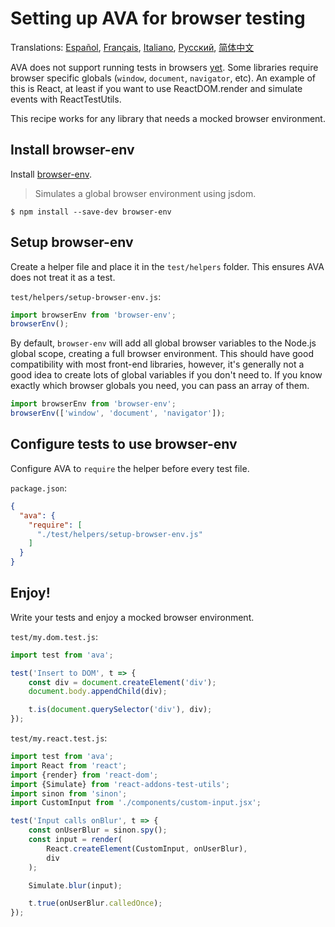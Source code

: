 # Setting up AVA for browser testing

Translations: [Español](https://github.com/avajs/ava-docs/blob/master/es_ES/docs/recipes/browser-testing.md), [Français](https://github.com/avajs/ava-docs/blob/master/fr_FR/docs/recipes/browser-testing.md), [Italiano](https://github.com/avajs/ava-docs/blob/master/it_IT/docs/recipes/browser-testing.md), [Русский](https://github.com/avajs/ava-docs/blob/master/ru_RU/docs/recipes/browser-testing.md), [简体中文](https://github.com/avajs/ava-docs/blob/master/zh_CN/docs/recipes/browser-testing.md)

AVA does not support running tests in browsers [yet](https://github.com/avajs/ava/issues/24). Some libraries require browser specific globals (`window`, `document`, `navigator`, etc).
An example of this is React, at least if you want to use ReactDOM.render and simulate events with ReactTestUtils.

This recipe works for any library that needs a mocked browser environment.

## Install browser-env

Install [browser-env](https://github.com/lukechilds/browser-env).

> Simulates a global browser environment using jsdom.

```
$ npm install --save-dev browser-env
```

## Setup browser-env

Create a helper file and place it in the `test/helpers` folder. This ensures AVA does not treat it as a test.

`test/helpers/setup-browser-env.js`:

```js
import browserEnv from 'browser-env';
browserEnv();
```

By default, `browser-env` will add all global browser variables to the Node.js global scope, creating a full browser environment. This should have good compatibility with most front-end libraries, however, it's generally not a good idea to create lots of global variables if you don't need to. If you know exactly which browser globals you need, you can pass an array of them.

```js
import browserEnv from 'browser-env';
browserEnv(['window', 'document', 'navigator']);
```

## Configure tests to use browser-env

Configure AVA to `require` the helper before every test file.

`package.json`:

```json
{
  "ava": {
    "require": [
      "./test/helpers/setup-browser-env.js"
    ]
  }
}
```

## Enjoy!

Write your tests and enjoy a mocked browser environment.

`test/my.dom.test.js`:

```js
import test from 'ava';

test('Insert to DOM', t => {
	const div = document.createElement('div');
	document.body.appendChild(div);

	t.is(document.querySelector('div'), div);
});
```

`test/my.react.test.js`:

```js
import test from 'ava';
import React from 'react';
import {render} from 'react-dom';
import {Simulate} from 'react-addons-test-utils';
import sinon from 'sinon';
import CustomInput from './components/custom-input.jsx';

test('Input calls onBlur', t => {
	const onUserBlur = sinon.spy();
	const input = render(
		React.createElement(CustomInput, onUserBlur),
		div
	);

	Simulate.blur(input);

	t.true(onUserBlur.calledOnce);
});
```
